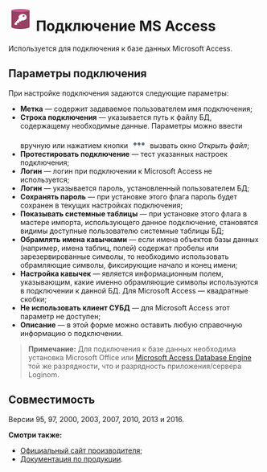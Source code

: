 # ![](../../../images/icons/vendors/accessodbcunidacdbconnection.svg) Подключение MS Access

Используется для подключения к базе данных Microsoft Access. 

## Параметры подключения

При настройке подключения задаются следующие параметры:

* **Метка** — содержит задаваемое пользователем имя подключения;
* **Строка подключения** — указывается путь к файлу БД, содержащему необходимые данные. Параметры можно ввести вручную или нажатием кнопки ![](../../../media/app/icons/toolbar-18/browse.svg) вызвать окно *Открыть файл*;
* **Протестировать подключение** — тест указанных настроек подключения;
* **Логин** — логин при подключении к Microsoft Access не используется;
* **Логин** — указывается пароль, установленный пользователем БД;
* **Сохранять пароль** — при установке этого флага пароль будет сохранен в текущих настройках подключения;
* **Показывать системные таблицы** — при установке этого флага в мастере импорта, использующего данное подключение, становятся видимы доступные пользователю системные таблицы БД;
* **Обрамлять имена кавычками** — если имена объектов базы данных (например, имена таблиц, полей) содержат пробелы или зарезервированные символы, то необходимо использовать обрамляющие символы, фиксирующие начало и конец имени;
* **Настройка кавычек** — является информационным полем, указывающим, какие именно обрамляющие символы используются в подключении  к данной БД. Для Microsoft Access — квадратные скобки;
* **Не использовать клиент СУБД** —  для Microsoft Access этот параметр не доступен;
* **Описание** — в этой форме можно оставить любую справочную информацию о подключении.


> **Примечание:** Для подключения к базе данных необходима установка Microsoft Office или [Microsoft Access Database Engine](https://www.microsoft.com/en-us/download/details.aspx?id=13255) той же разрядности, что и разрядность приложения/сервера Loginom.


## Совместимость

Версии 95, 97, 2000, 2003, 2007, 2010, 2013 и 2016.

**Смотри также:**

* [Официальный сайт производителя](https://www.microsoft.com/ru-ru);
* [Документация по продукции](https://docs.microsoft.com/ru-ru/).